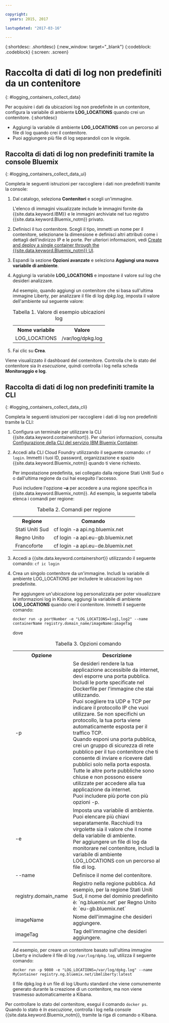 ```yaml
---

copyright:
  years: 2015, 2017

lastupdated: "2017-03-16"

---
```



{:shortdesc: .shortdesc}
{:new_window: target="_blank"}
{:codeblock: .codeblock}
{:screen: .screen}


# Raccolta di dati di log non predefiniti da un contenitore
{: #logging_containers_collect_data}

Per acquisire i dati da ubicazioni log non predefinite in un contenitore, configura la variabile di ambiente **LOG_LOCATIONS** quando crei un contenitore. 
{:shortdesc}

* Aggiungi la variabile di ambiente **LOG_LOCATIONS** con un percorso al file di log quando crei il contenitore. 
* Puoi aggiungere più file di log separandoli con le virgole. 

## Raccolta di dati di log non predefiniti tramite la console Bluemix
{: #logging_containers_collect_data_ui}

Completa le seguenti istruzioni per raccogliere i dati non predefiniti tramite la console:

1. Dal catalogo, seleziona **Contenitori** e scegli un'immagine. 

    L'elenco di immagini visualizzate include le immagini fornite da {{site.data.keyword.IBM}} e le immagini archiviate nel tuo registro {{site.data.keyword.Bluemix_notm}} privato. 

2. Definisci il tuo contenitore. Scegli il tipo, immetti un nome per il contenitore, selezionane la dimensione e definisci altri attributi come i dettagli dell'indirizzo IP e le porte. Per ulteriori informazioni, vedi [Create and deploy a single container through the {{site.data.keyword.Bluemix_notm}} UI](/docs/containers/container_single_ui.html#gui). 

3. Espandi la sezione **Opzioni avanzate** e seleziona **Aggiungi una nuova variabile di ambiente**.

4. Aggiungi la variabile **LOG_LOCATIONS** e impostane il valore sul log che desideri analizzare.

    Ad esempio, quando aggiungi un contenitore che si basa sull'ultima immagine Liberty, per analizzare il file di log *dpkg.log*, imposta il valore dell'ambiente sul seguente valore:
    
    <table>
      <caption>Tabella 1. Valore di esempio ubicazioni log</caption>
      <tbody>
        <tr>
          <th align="center">Nome variabile</th>
          <th align="center">Valore</th>
        </tr>
        <tr>
          <td align="left">LOG_LOCATIONS</td>
          <td align="left">/var/log/dpkg.log</td>
        </tr>
      </tbody>
    </table>

4. Fai clic su **Crea**.

Viene visualizzato il dashboard del contenitore. Controlla che lo stato del contenitore sia *In esecuzione*, quindi controlla i log nella scheda **Monitoraggio e log**.


## Raccolta di dati di log non predefiniti tramite la CLI
{: #logging_containers_collect_data_cli}

Completa le seguenti istruzioni per raccogliere i dati di log non predefiniti tramite la CLI:

1. Configura un terminale per utilizzare la CLI {{site.data.keyword.containershort}}. Per ulteriori informazioni, consulta [Configurazione della CLI del servizio IBM Bluemix Container](/docs/containers/container_cli_cfic_install.html).

2. Accedi alla CLI Cloud Foundry utilizzando il seguente comando: `cf login`. Immetti i tuoi ID, password, organizzazione e spazio {{site.data.keyword.Bluemix_notm}} quando ti viene richiesto. 

    Per impostazione predefinita, sei collegato dalla regione Stati Uniti Sud o o dall'ultima regione da cui hai eseguito l'accesso. 
    
    Puoi includere l'opzione **–a** per accedere a una regione specifica in {{site.data.keyword.Bluemix_notm}}. Ad esempio, la seguente tabella elenca i comandi per regione:

    <table>
      <caption>Tabella 2. Comandi per regione</caption>
      <tbody>
        <tr>
          <th align="center">Regione</th>
          <th align="center">Comando</th>
        </tr>
        <tr>
          <td align="left">Stati Uniti Sud</td>
          <td align="left"> cf login -a api.ng.bluemix.net</td>
        </tr>
        <tr>
          <td align="left">Regno Unito</td>
          <td align="left">cf login -a api.eu-gb.bluemix.net</td>
        </tr>
	 <tr>
          <td align="left">Francoforte</td>
          <td align="left">cf login -a api.eu-de.bluemix.net</td>
        </tr>
       </tbody>
    </table>
    

3. Accedi a {{site.data.keyword.containershort}} utilizzando il seguente comando: `cf ic login`

4. Crea un singolo contenitore da un'immagine. Includi la variabile di ambiente LOG_LOCATIONS per includere le ubicazioni log non predefinite.  

    Per aggiungere un'ubicazione log personalizzata per poter visualizzare le informazioni log in Kibana, aggiungi la variabile di ambiente **LOG_LOCATIONS** quando crei il contenitore. Immetti il seguente comando:
    
    `docker run -p portNumber -e "LOG_LOCATIONS=log1,log2" --name containerName registry.domain_name/imageName:imageTag`
    
    dove
    
     <table>
      <caption>Tabella 3. Opzioni comando</caption>
      <tbody>
        <tr>
          <th align="center">Opzione</th>
          <th align="center">Descrizione</th>
        </tr>
        <tr>
          <td align="left">-p</td>
          <td align="left"> Se desideri rendere la tua applicazione accessibile da internet, devi esporre una porta pubblica. Includi le porte specificate nel Dockerfile per l'immagine che stai utilizzando. <br> Puoi scegliere tra UDP e TCP per indicare il protocollo IP che vuoi utilizzare. Se non specifichi un protocollo, la tua porta viene automaticamente esposta per il traffico TCP. <br> Quando esponi una porta pubblica, crei un gruppo di sicurezza di rete pubblico per il tuo contenitore che ti consente di inviare e ricevere dati pubblici solo nella porta esposta. Tutte le altre porte pubbliche sono chiuse e non possono essere utilizzate per accedere alla tua applicazione da internet. <br> Puoi includere più porte con più opzioni -p. </td>
        </tr>
        <tr>
          <td align="left">-e</td>
          <td align="left">Imposta una variabile di ambiente. <br> Puoi elencare più chiavi separatamente. Racchiudi tra virgolette sia il valore che il nome della variabile di ambiente. <br> Per aggiungere un file di log da monitorare nel contenitore, includi la variabile di ambiente LOG_LOCATIONS con un percorso al file di log.</td>
        </tr>
        <tr>
          <td align="left">--name</td>
          <td align="left">Definisce il nome del contenitore.</td>
        </tr>
	<tr>
          <td align="left">registry.domain_name</td>
          <td align="left">Registro nella regione pubblica. Ad esempio, per la regione Stati Uniti Sud, il nome del dominio predefinito è: `ng.bluemix.net` per Regno Unito è: `eu-gb.bluemix.net` </td>
        </tr>
        <tr>
          <td align="left">imageName</td>
          <td align="left">Nome dell'immagine che desideri aggiungere.</td>
        </tr>
	<tr>
          <td align="left">imageTag</td>
          <td align="left">Tag dell'immagine che desideri aggiungere.</td>
        </tr>
      </tbody>
    </table>
    
    Ad esempio, per creare un contenitore basato sull'ultima immagine Liberty e includere il file di log `/var/log/dpkg.log`, utilizza il seguente comando: 
    
    `docker run -p 9080 -e "LOG_LOCATIONS=/var/log/dpkg.log" --name MyContainer registry.ng.bluemix.net/ibmliberty:latest`
    
    Il file dpkg.log è un file di log Ubuntu standard che viene comunemente generato durante la creazione di un contenitore, ma non viene trasmesso automaticamente a Kibana.

Per controllare lo stato del contenitore, esegui il comando `docker ps`. Quando lo stato è *In esecuzione*, controlla i log nella console {{site.data.keyword.Bluemix_notm}}, tramite la riga di comando o Kibana.



